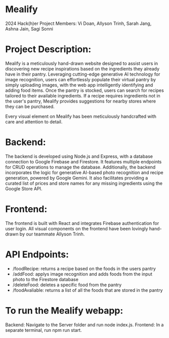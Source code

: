 # Mealify
2024 Hack(h)er Project
Members: Vi Doan, Allyson Trinh, Sarah Jang, Ashna Jain, Sagi Sonni

# Project Description: 
Mealify is a meticulously hand-drawn website designed to assist users in discovering new recipe inspirations based on the ingredients they already have in their pantry. Leveraging cutting-edge generative AI technology for image recognition, users can effortlessly populate their virtual pantry by simply uploading images, with the web app intelligently identifying and adding food items. Once the pantry is stocked, users can search for recipes tailored to their available ingredients. If a recipe requires ingredients not in the user's pantry, Mealify provides suggestions for nearby stores where they can be purchased.

Every visual element on Mealify has been meticulously handcrafted with care and attention to detail. 

# Backend: 
The backend is developed using Node.js and Express, with a database connection to Google Firebase and Firestore. It features multiple endpoints for CRUD operations to manage the database. Additionally, the backend incorporates the logic for generative AI-based photo recognition and recipe generation, powered by Google Gemini. It also facilitates providing a curated list of prices and store names for any missing ingredients using the Google Store API.

# Frontend: 
The frontend is built with React and integrates Firebase authentication for user login. All visual components on the frontend have been lovingly hand-drawn by our teammate Allyson Trinh.

# API Endpoints:
- /foodRecipe: returns a recipe based on the foods in the users pantry
- /addFood: applys image recognition and adds foods from the input photo to the Firestore database
- /deleteFood: deletes a specific food from the pantry
- /foodAvaliable: returns a list of all the foods that are stored in the pantry

# To run the Mealify webapp: 
Backend: Navigate to the Server folder and run node index.js.
Frontend: In a separate terminal, run npm run start.
